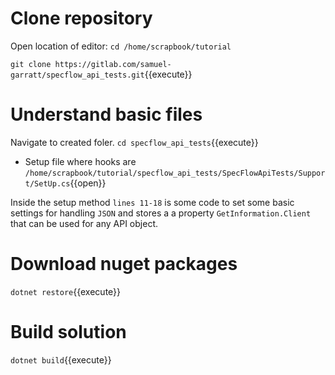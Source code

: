 # Clone repository

Open location of editor:
`cd /home/scrapbook/tutorial`

`git clone https://gitlab.com/samuel-garratt/specflow_api_tests.git`{{execute}}

# Understand basic files

Navigate to created foler. `cd specflow_api_tests`{{execute}}

* Setup file where hooks are `/home/scrapbook/tutorial/specflow_api_tests/SpecFlowApiTests/Support/SetUp.cs`{{open}}

Inside the setup method `lines 11-18` is some code to set some basic settings for handling `JSON` and stores a a property `GetInformation.Client` that can be used 
for any API object.

# Download nuget packages

`dotnet restore`{{execute}}

# Build solution

`dotnet build`{{execute}}